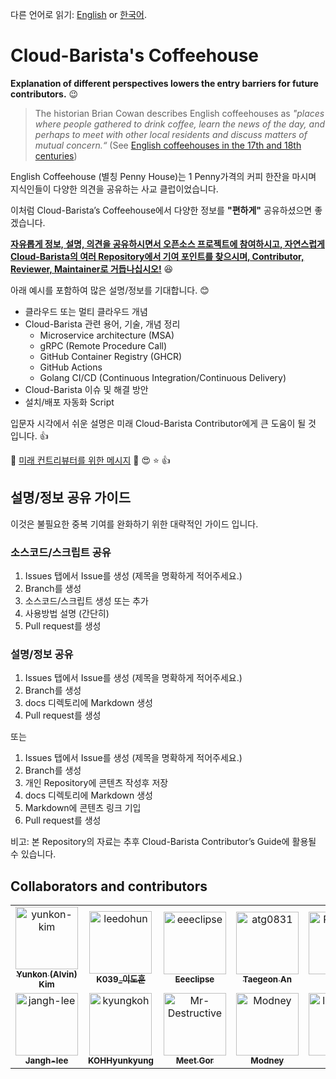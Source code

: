 다른 언어로 읽기: [English](README.en.md) or [한국어](README.md).

# Cloud-Barista's Coffeehouse

**Explanation of different perspectives lowers the entry barriers for future contributors.** :wink:

> The historian Brian Cowan describes English coffeehouses as *"places where people gathered to drink coffee, learn the news of the day, and perhaps to meet with other local residents and discuss matters of mutual concern.“* (See [English coffeehouses in the 17th and 18th centuries](https://en.wikipedia.org/wiki/English_coffeehouses_in_the_17th_and_18th_centuries))

English Coffeehouse (별칭 Penny House)는 1 Penny가격의 커피 한잔을 마시며 지식인들이 다양한 의견을 공유하는 사교 클럽이었습니다.

이처럼 Cloud-Barista’s Coffeehouse에서 다양한 정보를 **"편하게"** 공유하셨으면 좋겠습니다.

**<ins>자유롭게 정보, 설명, 의견을 공유하시면서 오픈소스 프로젝트에 참여하시고, 자연스럽게 Cloud-Barista의 여러 Repository에서 기여 포인트를 찾으시며, Contributor, Reviewer, Maintainer로 거듭나십시오!</ins>** :satisfied:

아래 예시를 포함하여 많은 설명/정보를 기대합니다. :blush:
- 클라우드 또는 멀티 클라우드 개념
- Cloud-Barista 관련 용어, 기술, 개념 정리
  - Microservice architecture (MSA)
  - gRPC (Remote Procedure Call)
  - GitHub Container Registry (GHCR)
  - GitHub Actions
  - Golang CI/CD (Continuous Integration/Continuous Delivery)
- Cloud-Barista 이슈 및 해결 방안
- 설치/배포 자동화 Script

입문자 시각에서 쉬운 설명은 미래 Cloud-Barista Contributor에게 큰 도움이 될 것 입니다. :thumbsup:

:gift: [미래 컨트리뷰터를 위한 메시지](docs/others/Interview-with-Seokho-Son.md) :100: :heart_eyes: :star: :thumbsup:

## 설명/정보 공유 가이드
이것은 불필요한 중복 기여를 완화하기 위한 대략적인 가이드 입니다.

### 소스코드/스크립트 공유
1. Issues 탭에서 Issue를 생성 (제목을 명확하게 적어주세요.)
2. Branch를 생성
3. 소스코드/스크립트 생성 또는 추가
4. 사용방법 설명 (간단히)
5. Pull request를 생성

### 설명/정보 공유
1. Issues 탭에서 Issue를 생성 (제목을 명확하게 적어주세요.)
2. Branch를 생성
3. docs 디렉토리에 Markdown 생성
4. Pull request를 생성

또는 

1. Issues 탭에서 Issue를 생성 (제목을 명확하게 적어주세요.)
2. Branch를 생성
3. 개인 Repository에 콘텐츠 작성후 저장
4. docs 디렉토리에 Markdown 생성
5. Markdown에 콘텐츠 링크 기입
6. Pull request를 생성

비고: 본 Repository의 자료는 추후 Cloud-Barista Contributor’s Guide에 활용될 수 있습니다.


## Collaborators and contributors

<!-- readme: collaborators,contributors -start -->
<table>
<tr>
    <td align="center">
        <a href="https://github.com/yunkon-kim">
            <img src="https://avatars.githubusercontent.com/u/7975459?v=4" width="100;" alt="yunkon-kim"/>
            <br />
            <sub><b>Yunkon (Alvin) Kim </b></sub>
        </a>
    </td>
    <td align="center">
        <a href="https://github.com/leedohun">
            <img src="https://avatars.githubusercontent.com/u/33706689?v=4" width="100;" alt="leedohun"/>
            <br />
            <sub><b>K039_이도훈</b></sub>
        </a>
    </td>
    <td align="center">
        <a href="https://github.com/eeeclipse">
            <img src="https://avatars.githubusercontent.com/u/48973781?v=4" width="100;" alt="eeeclipse"/>
            <br />
            <sub><b>Eeeclipse</b></sub>
        </a>
    </td>
    <td align="center">
        <a href="https://github.com/atg0831">
            <img src="https://avatars.githubusercontent.com/u/44899448?v=4" width="100;" alt="atg0831"/>
            <br />
            <sub><b>Taegeon An</b></sub>
        </a>
    </td>
    <td align="center">
        <a href="https://github.com/PARKINHYO">
            <img src="https://avatars.githubusercontent.com/u/47745785?v=4" width="100;" alt="PARKINHYO"/>
            <br />
            <sub><b>INHYO</b></sub>
        </a>
    </td>
    <td align="center">
        <a href="https://github.com/seokho-son">
            <img src="https://avatars.githubusercontent.com/u/5966944?v=4" width="100;" alt="seokho-son"/>
            <br />
            <sub><b>Seokho Son</b></sub>
        </a>
    </td></tr>
<tr>
    <td align="center">
        <a href="https://github.com/jangh-lee">
            <img src="https://avatars.githubusercontent.com/u/72970232?v=4" width="100;" alt="jangh-lee"/>
            <br />
            <sub><b>Jangh-lee</b></sub>
        </a>
    </td>
    <td align="center">
        <a href="https://github.com/kyungkoh">
            <img src="https://avatars.githubusercontent.com/u/21353715?v=4" width="100;" alt="kyungkoh"/>
            <br />
            <sub><b>KOHHyunkyung</b></sub>
        </a>
    </td>
    <td align="center">
        <a href="https://github.com/Mr-Destructive">
            <img src="https://avatars.githubusercontent.com/u/40317114?v=4" width="100;" alt="Mr-Destructive"/>
            <br />
            <sub><b>Meet Gor</b></sub>
        </a>
    </td>
    <td align="center">
        <a href="https://github.com/Modney">
            <img src="https://avatars.githubusercontent.com/u/46340193?v=4" width="100;" alt="Modney"/>
            <br />
            <sub><b>Modney</b></sub>
        </a>
    </td>
    <td align="center">
        <a href="https://github.com/limsg1234">
            <img src="https://avatars.githubusercontent.com/u/53066410?v=4" width="100;" alt="limsg1234"/>
            <br />
            <sub><b>Sglim</b></sub>
        </a>
    </td></tr>
</table>
<!-- readme: collaborators,contributors -end -->
